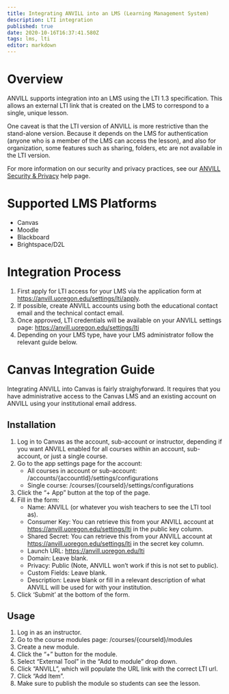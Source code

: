 ```yaml
---
title: Integrating ANVILL into an LMS (Learning Management System)
description: LTI integration
published: true
date: 2020-10-16T16:37:41.580Z
tags: lms, lti
editor: markdown
---
```


# Overview

ANVILL supports integration into an LMS using the LTI 1.3 specification. This allows an external LTI link that is created on the LMS to correspond to a single, unique lesson.

One caveat is that the LTI version of ANVILL is more restrictive than the stand-alone version. Because it depends on the LMS for authentication (anyone who is a member of the LMS can access the lesson), and also for organization, some features such as sharing, folders, etc are not available in the LTI version.

For more information on our security and privacy practices, see our [ANVILL Security & Privacy](/teachers/lti/security) help page.

# Supported LMS Platforms

- Canvas
- Moodle
- Blackboard
- Brightspace/D2L

# Integration Process

1) First apply for LTI access for your LMS via the application form at https://anvill.uoregon.edu/settings/lti/apply.
1) If possible, create ANVILL accounts using both the educational contact email and the technical contact email.
1) Once approved, LTI credentials will be available on your ANVILL settings page: https://anvill.uoregon.edu/settings/lti
1) Depending on your LMS type, have your LMS administrator follow the relevant guide below.

# Canvas Integration Guide

Integrating ANVILL into Canvas is fairly straighyforward. It requires that you have administrative access to the Canvas LMS and an existing account on ANVILL using your institutional email address.

## Installation 

1) Log in to Canvas as the account, sub-account or instructor, depending if you want ANVILL enabled for all courses within an account, sub-account, or just a single course.
1)  Go to the app settings page for the account: 
	- All courses in account or sub-account: /accounts/{accountId}/settings/configurations 
	- Single course: /courses/{courseId}/settings/configurations 
1)  Click the “+ App” button at the top of the page. 
1)  Fill in the form: 
	- Name: ANVILL (or whatever you  wish teachers to see the LTI tool as). 
	- Consumer Key: You can retrieve this from your ANVILL account at https://anvill.uoregon.edu/settings/lti in the public key column. 
	- Shared Secret: You can retrieve this from your ANVILL account at https://anvill.uoregon.edu/settings/lti in the secret key column. 
	- Launch URL: https://anvill.uoregon.edu/lti 
	- Domain: Leave blank. 
	- Privacy: Public (Note, ANVILL won’t work if this is not set to public). 
	- Custom Fields: Leave blank. 
	- Description: Leave blank or fill in a relevant description of what ANVILL will be used  for with your institution. 
1)  Click ‘Submit’ at the bottom of the form.
  
## Usage 

1) Log in as an instructor. 
1) Go to the course modules page: /courses/{courseId}/modules 
1) Create a new module. 
1) Click the “+” button for  the module. 
1) Select “External Tool” in the  “Add to module” drop down. 
1) Click “ANVILL”, which will populate the URL link with the correct LTI url. 
1) Click “Add Item”. 
1) Make sure to publish the module so students can see the lesson.
